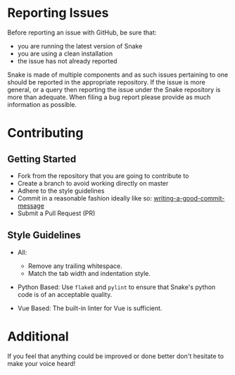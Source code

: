 # Reporting Issues

Before reporting an issue with GitHub, be sure that:

- you are running the latest version of Snake
- you are using a clean installation
- the issue has not already reported

Snake is made of multiple components and as such issues pertaining to one should be reported in the appropriate repository.
If the issue is more general, or a query then reporting the issue under the Snake repository is more than adequate.
When filing a bug report please provide as much information as possible.

# Contributing

## Getting Started

- Fork from the repository that you are going to contribute to
- Create a branch to avoid working directly on master
- Adhere to the style guidelines
- Commit in a reasonable fashion ideally like so: [writing-a-good-commit-message](https://github.com/torvalds/subsurface-for-dirk/blob/master/README#L92)
- Submit a Pull Request (PR)

## Style Guidelines

- All:
  - Remove any trailing whitespace.
  - Match the tab width and indentation style.

- Python Based: Use `flake8` and `pylint` to ensure that Snake's python code is of an acceptable quality.

- Vue Based: The built-in linter for Vue is sufficient.

# Additional

If you feel that anything could be improved or done better don't hesitate to make your voice heard!
